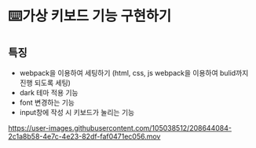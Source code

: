 # ⌨️가상 키보드 기능 구현하기

## 특징
- webpack을 이용하여 세팅하기 (html, css, js webpack을 이용하여 bulid까지 진행 되도록 세팅)
- dark 테마 적용 기능
- font 변경하는 기능
- input창에 작성 시 키보드가 눌리는 기능 

https://user-images.githubusercontent.com/105038512/208644084-2c1a8b58-4e7c-4e23-82df-faf0471ec056.mov


